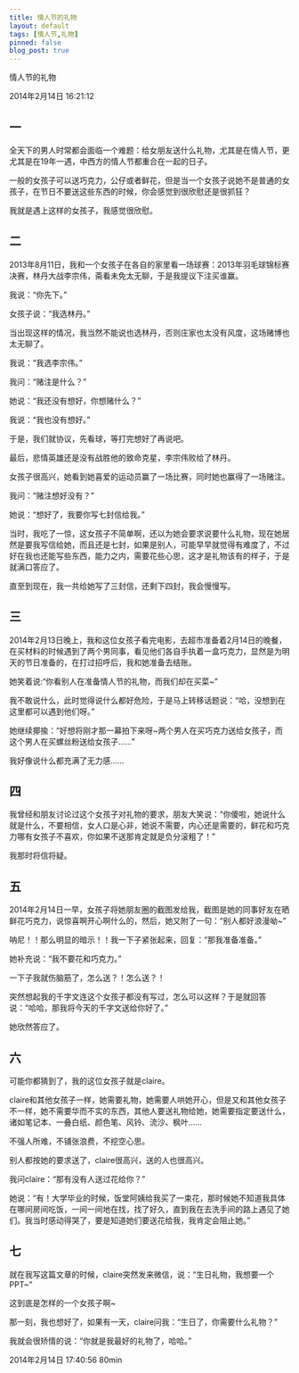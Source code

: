 ```yaml
---
title: 情人节的礼物
layout: default
tags: [情人节,礼物]
pinned: false
blog_post: true
---
```



情人节的礼物

2014年2月14日 16:21:12

## 一
全天下的男人时常都会面临一个难题：给女朋友送什么礼物，尤其是在情人节，更尤其是在19年一遇，中西方的情人节都重合在一起的日子。

一般的女孩子可以送巧克力，公仔或者鲜花，但是当一个女孩子说她不是普通的女孩子，在节日不要送这些东西的时候，你会感觉到很欣慰还是很抓狂？

我就是遇上这样的女孩子，我感觉很欣慰。

## 二
2013年8月11日，我和一个女孩子在各自的家里看一场球赛：2013年羽毛球锦标赛决赛，林丹大战李宗伟，斋看未免太无聊，于是我提议下注买谁赢。

我说：“你先下。”

女孩子说：“我选林丹。”

当出现这样的情况，我当然不能说也选林丹，否则庄家也太没有风度，这场赌博也太无聊了。

我说：“我选李宗伟。”

我问：“赌注是什么？”

她说：“我还没有想好，你想赌什么？”

我说：“我也没有想好。”

于是，我们就协议，先看球，等打完想好了再说吧。

最后，悲情英雄还是没有战胜他的致命克星，李宗伟败给了林丹。

女孩子很高兴，她看到她喜爱的运动员赢了一场比赛，同时她也赢得了一场赌注。

我问：“赌注想好没有？”

她说：“想好了，我要你写七封信给我。”

当时，我吃了一惊，这女孩子不简单啊，还以为她会要求说要什么礼物，现在她居然是要我写信给她，而且还是七封，如果是别人，可能早早就觉得有难度了，不过好在我也还能写些东西，能力之内，需要花些心思，这才是礼物该有的样子，于是就满口答应了。

直至到现在，我一共给她写了三封信，还剩下四封，我会慢慢写。

## 三
2014年2月13日晚上，我和这位女孩子看完电影，去超市准备着2月14日的晚餐，在买材料的时候遇到了两个男同事，看见他们各自手执着一盒巧克力，显然是为明天的节日准备的，在打过招呼后，我和她准备去结账。

她笑着说:“你看别人在准备情人节的礼物，而我们却在买菜~”

我不敢说什么，此时觉得说什么都好危险，于是马上转移话题说：“哈，没想到在这里都可以遇到他们呀。”

她继续揶揄：“好想将刚才那一幕拍下来呀~两个男人在买巧克力送给女孩子，而这个男人在买螺丝粉送给女孩子……”

我好像说什么都充满了无力感……

## 四
我曾经和朋友讨论过这个女孩子对礼物的要求，朋友大笑说：“你傻啦，她说什么就是什么，不要相信，女人口是心非，她说不需要，内心还是需要的，鲜花和巧克力哪有女孩子不喜欢，你如果不送那肯定就是负分滚粗了！”

我那时将信将疑。

## 五
2014年2月14日一早，女孩子将她朋友圈的截图发给我，截图是她的同事好友在晒鲜花巧克力，说惊喜啊开心啊什么的，然后，她又附了一句：“别人都好浪漫呦~”

呐尼！！那么明显的暗示！！我一下子紧张起来，回复：“那我准备准备。”

她补充说：“我不要花和巧克力。”

一下子我就伤脑筋了，怎么送？！怎么送？！

突然想起我的千字文连这个女孩子都没有写过，怎么可以这样？于是就回答说：“哈哈，那我将今天的千字文送给你好了。”

她欣然答应了。

## 六
可能你都猜到了，我的这位女孩子就是claire。

claire和其他女孩子一样，她需要礼物，她需要人哄她开心，但是又和其他女孩子不一样，她不需要华而不实的东西，其他人要送礼物给她，她需要指定要送什么，诸如笔记本、一叠白纸、颜色笔、风铃、流沙、枫叶……

不强人所难，不铺张浪费，不挖空心思。

别人都按她的要求送了，claire很高兴，送的人也很高兴。

我问claire：“那有没有人送过花给你？”

她说：“有！大学毕业的时候，饭堂阿姨给我买了一束花，那时候她不知道我具体在哪间房间吃饭，一间一间地在找，找了好久，直到我在去洗手间的路上遇见了她们。我当时感动得哭了，要是知道她们要送花给我，我肯定会阻止她。”

## 七
就在我写这篇文章的时候，claire突然发来微信，说：“生日礼物，我想要一个PPT~”

这到底是怎样的一个女孩子啊~

那一刻，我也想好了，如果有一天，claire问我：“生日了，你需要什么礼物？”

我就会很矫情的说：“你就是我最好的礼物了，哈哈。”

2014年2月14日 17:40:56 80min

